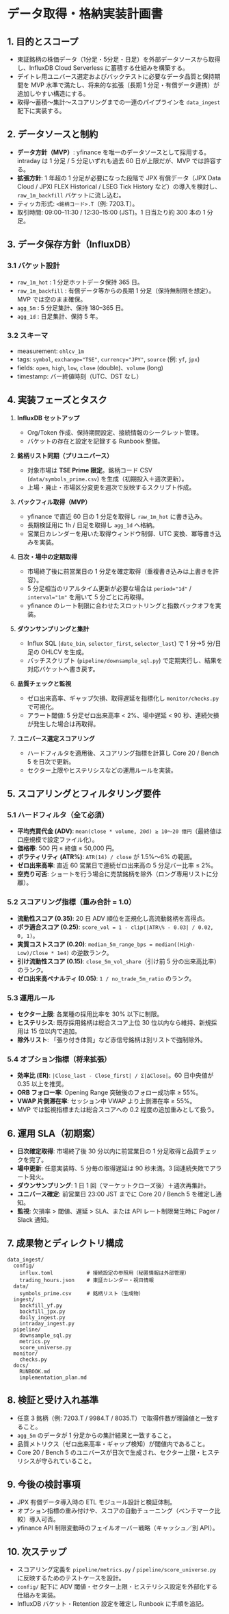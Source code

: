 # データ取得・格納実装計画書

## 1. 目的とスコープ
- 東証銘柄の株価データ（1分足・5分足・日足）を外部データソースから取得し、InfluxDB Cloud Serverless に蓄積する仕組みを構築する。
- デイトレ用ユニバース選定およびバックテストに必要なデータ品質と保持期間を MVP 水準で満たし、将来的な拡張（長期 1 分足・有償データ連携）が追加しやすい構造にする。
- 取得〜蓄積〜集計〜スコアリングまでの一連のパイプラインを `data_ingest` 配下に実装する。

## 2. データソースと制約
- **データ方針（MVP）**: yfinance を唯一のデータソースとして採用する。intraday は 1 分足 / 5 分足いずれも過去 60 日が上限だが、MVP では許容する。
- **拡張方針**: 1 年超の 1 分足が必要になった段階で JPX 有償データ（JPX Data Cloud / JPXI FLEX Historical / LSEG Tick History など）の導入を検討し、`raw_1m_backfill` バケットに流し込む。
- ティッカ形式: `<銘柄コード>.T`（例: 7203.T）。
- 取引時間: 09:00–11:30 / 12:30–15:00 (JST)。1 日当たり約 300 本の 1 分足。

## 3. データ保存方針（InfluxDB）
### 3.1 バケット設計
- `raw_1m_hot` : 1 分足ホットデータ保持 365 日。
- `raw_1m_backfill` : 有償データ等からの長期 1 分足（保持無制限を想定）。MVP では空のまま確保。
- `agg_5m` : 5 分足集計、保持 180–365 日。
- `agg_1d` : 日足集計、保持 5 年。

### 3.2 スキーマ
- measurement: `ohlcv_1m`
- tags: `symbol`, `exchange="TSE"`, `currency="JPY"`, `source` (例: `yf`, `jpx`)
- fields: `open`, `high`, `low`, `close` (double)、`volume` (long)
- timestamp: バー終値時刻（UTC、DST なし）

## 4. 実装フェーズとタスク
1. **InfluxDB セットアップ**
   - Org/Token 作成、保持期間設定、接続情報のシークレット管理。
   - バケットの存在と設定を記録する Runbook 整備。

2. **銘柄リスト同期（プリユニバース）**
   - 対象市場は **TSE Prime 限定**。銘柄コード CSV (`data/symbols_prime.csv`) を生成（初期投入＋週次更新）。
   - 上場・廃止・市場区分変更を週次で反映するスクリプト作成。

3. **バックフィル取得（MVP）**
   - yfinance で直近 60 日の 1 分足を取得し `raw_1m_hot` に書き込み。
   - 長期検証用に 1h / 日足を取得し `agg_1d` へ格納。
   - 営業日カレンダーを用いた取得ウィンドウ制御、UTC 変換、冪等書き込みを実装。

4. **日次・場中の定期取得**
   - 市場終了後に前営業日の 1 分足を確定取得（重複書き込みは上書きを許容）。
   - 5 分足相当のリアルタイム更新が必要な場合は `period="1d"` / `interval="1m"` を用いて 5 分ごとに再取得。
   - yfinance のレート制限に合わせたスロットリングと指数バックオフを実装。

5. **ダウンサンプリングと集計**
   - Influx SQL (`date_bin`, `selector_first`, `selector_last`) で 1 分→5 分/日足の OHLCV を生成。
   - バッチスクリプト (`pipeline/downsample_sql.py`) で定期実行し、結果を対応バケットへ書き戻す。

6. **品質チェックと監視**
   - ゼロ出来高率、ギャップ欠損、取得遅延を指標化し `monitor/checks.py` で可視化。
   - アラート閾値: 5 分足ゼロ出来高率 < 2%、場中遅延 < 90 秒、連続欠損が発生した場合は再取得。

7. **ユニバース選定スコアリング**
   - ハードフィルタを適用後、スコアリング指標を計算し Core 20 / Bench 5 を日次で更新。
   - セクター上限やヒステリシスなどの運用ルールを実装。

## 5. スコアリングとフィルタリング要件
### 5.1 ハードフィルタ（全て必須）
- **平均売買代金 (ADV)**: `mean(close * volume, 20d) ≥ 10〜20 億円`（最終値は口座規模で設定ファイル化）。
- **価格帯**: 500 円 ≤ 終値 ≤ 50,000 円。
- **ボラティリティ (ATR%)**: `ATR(14) / close` が 1.5%〜6% の範囲。
- **ゼロ出来高率**: 直近 60 営業日で連続ゼロ出来高の 5 分足バー比率 ≤ 2%。
- **空売り可否**: ショートを行う場合に売禁銘柄を除外（ロング専用リストに分離）。

### 5.2 スコアリング指標（重み合計 = 1.0）
- **流動性スコア (0.35)**: 20 日 ADV 順位を正規化し高流動銘柄を高得点。
- **ボラ適合スコア (0.25)**: `score_vol = 1 - clip(|ATR\% - 0.03| / 0.02, 0, 1)`。
- **実質コストスコア (0.20)**: `median_5m_range_bps = median((High-Low)/Close * 1e4)` の逆数ランク。
- **引け流動性スコア (0.15)**: `close_5m_vol_share`（引け前 5 分の出来高比率）のランク。
- **ゼロ出来高ペナルティ (0.05)**: `1 / no_trade_5m_ratio` のランク。

### 5.3 運用ルール
- **セクター上限**: 各業種の採用比率を 30% 以下に制限。
- **ヒステリシス**: 既存採用銘柄は総合スコア上位 30 位以内なら維持、新規採用は 15 位以内で追加。
- **除外リスト**: 「張り付き体質」など赤信号銘柄は別リストで強制除外。

### 5.4 オプション指標（将来拡張）
- **効率比 (ER)**: `|Close_last - Close_first| / Σ|ΔClose|`。60 日中央値が 0.35 以上を推奨。
- **ORB フォロー率**: Opening Range 突破後のフォロー成功率 ≥ 55%。
- **VWAP 片側滞在率**: セッション中 VWAP より上側滞在率 ≥ 55%。
- MVP では監視指標または総合スコアへの 0.2 程度の追加重みとして扱う。

## 6. 運用 SLA（初期案）
- **日次確定取得**: 市場終了後 30 分以内に前営業日の 1 分足取得と品質チェックを完了。
- **場中更新**: 任意実装時、5 分毎の取得遅延は 90 秒未満。3 回連続失敗でアラート発火。
- **ダウンサンプリング**: 1 日 1 回（マーケットクローズ後）＋週次再集計。
- **ユニバース確定**: 前営業日 23:00 JST までに Core 20 / Bench 5 を確定し通知。
- **監視**: 欠損率 > 閾値、遅延 > SLA、または API レート制限発生時に Pager / Slack 通知。

## 7. 成果物とディレクトリ構成
```
data_ingest/
  config/
    influx.toml           # 接続設定の参照用（秘匿情報は外部管理）
    trading_hours.json    # 東証カレンダー・祝日情報
  data/
    symbols_prime.csv     # 銘柄リスト（生成物）
  ingest/
    backfill_yf.py
    backfill_jpx.py
    daily_ingest.py
    intraday_ingest.py
  pipeline/
    downsample_sql.py
    metrics.py
    score_universe.py
  monitor/
    checks.py
  docs/
    RUNBOOK.md
    implementation_plan.md
```

## 8. 検証と受け入れ基準
- 任意 3 銘柄（例: 7203.T / 9984.T / 8035.T）で取得件数が理論値と一致すること。
- `agg_5m` のデータが 1 分足からの集計結果と一致すること。
- 品質メトリクス（ゼロ出来高率・ギャップ検知）が閾値内であること。
- Core 20 / Bench 5 のユニバースが日次で生成され、セクター上限・ヒステリシスが守られていること。

## 9. 今後の検討事項
- JPX 有償データ導入時の ETL モジュール設計と検証体制。
- オプション指標の重み付けや、スコアの自動チューニング（ベンチマーク比較）導入可否。
- yfinance API 制限変動時のフェイルオーバー戦略（キャッシュ／別 API）。

## 10. 次ステップ
- スコアリング定義を `pipeline/metrics.py` / `pipeline/score_universe.py` に反映するためのテストケースを設計。
- `config/` 配下に ADV 閾値・セクター上限・ヒステリシス設定を外部化する仕組みを実装。
- InfluxDB バケット・Retention 設定を確定し Runbook に手順を追記。
